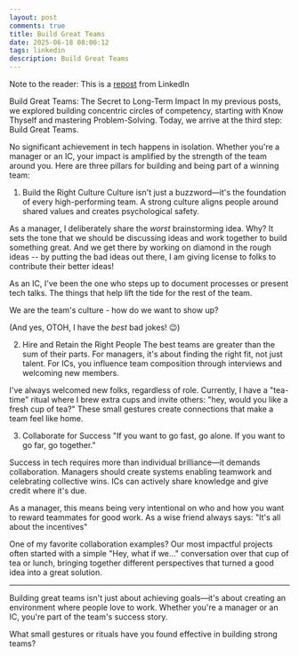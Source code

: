 ```yaml
---
layout: post
comments: true
title: Build Great Teams
date: 2025-06-18 08:00:12
tags: linkedin
description: Build Great Teams
---
```


Note to the reader: This is a [repost](https://www.linkedin.com/posts/yewjinlim_build-great-teams-the-secret-to-long-term-activity-7266922486934462465-kTvi?utm_source=share&utm_medium=member_desktop&rcm=ACoAAAD4xmMBhqAf0RkmEot2NJkJA3gvq31H7Os) from LinkedIn

Build Great Teams: The Secret to Long-Term Impact
In my previous posts, we explored building concentric circles of competency, starting with Know Thyself and mastering Problem-Solving. Today, we arrive at the third step: Build Great Teams.

No significant achievement in tech happens in isolation. Whether you're a manager or an IC, your impact is amplified by the strength of the team around you. Here are three pillars for building and being part of a winning team:

1. Build the Right Culture
   Culture isn't just a buzzword—it's the foundation of every high-performing team. A strong culture aligns people around shared values and creates psychological safety.

As a manager, I deliberately share the _worst_ brainstorming idea. Why? It sets the tone that we should be discussing ideas and work together to build something great. And we get there by working on diamond in the rough ideas -- by putting the bad ideas out there, I am giving license to folks to contribute their better ideas!

As an IC, I've been the one who steps up to document processes or present tech talks. The things that help lift the tide for the rest of the team.

We are the team's culture - how do we want to show up?

(And yes, OTOH, I have the _best_ bad jokes! 😉)

2. Hire and Retain the Right People
   The best teams are greater than the sum of their parts. For managers, it's about finding the right fit, not just talent. For ICs, you influence team composition through interviews and welcoming new members.

I've always welcomed new folks, regardless of role. Currently, I have a "tea-time" ritual where I brew extra cups and invite others: "hey, would you like a fresh cup of tea?" These small gestures create connections that make a team feel like home.

3. Collaborate for Success
   "If you want to go fast, go alone. If you want to go far, go together."

Success in tech requires more than individual brilliance—it demands collaboration. Managers should create systems enabling teamwork and celebrating collective wins. ICs can actively share knowledge and give credit where it's due.

As a manager, this means being very intentional on who and how you want to reward teammates for good work. As a wise friend always says: "It's all about the incentives"

One of my favorite collaboration examples? Our most impactful projects often started with a simple "Hey, what if we..." conversation over that cup of tea or lunch, bringing together different perspectives that turned a good idea into a great solution.

---

Building great teams isn't just about achieving goals—it's about creating an environment where people love to work. Whether you're a manager or an IC, you're part of the team's success story.

What small gestures or rituals have you found effective in building strong teams?
